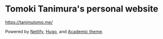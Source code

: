 # Tomoki Tanimura's personal website

https://tanimutomo.me/

Powered by [Netlify](https://www.netlify.com/), [Hugo](https://gohugo.io/), and [Academic theme](https://sourcethemes.com/academic/).
